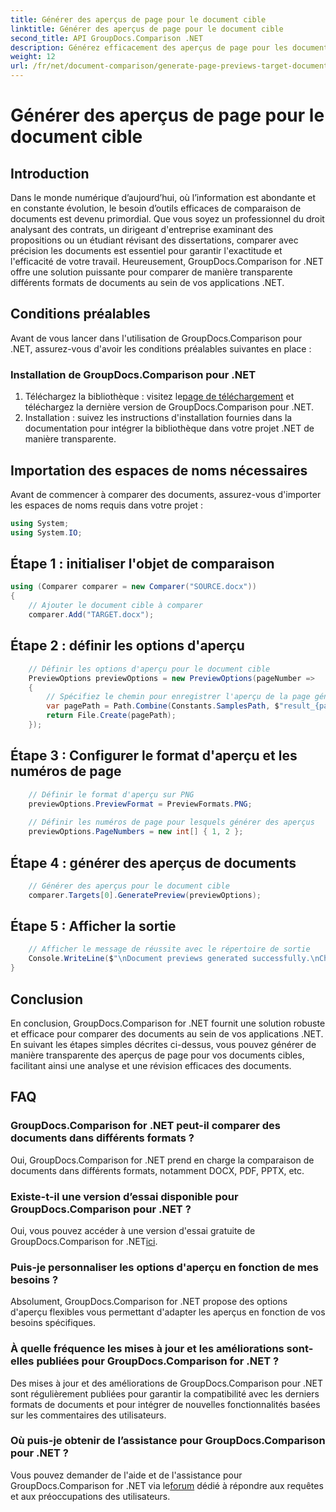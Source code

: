 ```yaml
---
title: Générer des aperçus de page pour le document cible
linktitle: Générer des aperçus de page pour le document cible
second_title: API GroupDocs.Comparison .NET
description: Générez efficacement des aperçus de page pour les documents cibles à l'aide de GroupDocs.Comparison for .NET. Suivez notre guide étape par étape pour une comparaison transparente des documents.
weight: 12
url: /fr/net/document-comparison/generate-page-previews-target-document/
---
```


# Générer des aperçus de page pour le document cible

## Introduction
Dans le monde numérique d’aujourd’hui, où l’information est abondante et en constante évolution, le besoin d’outils efficaces de comparaison de documents est devenu primordial. Que vous soyez un professionnel du droit analysant des contrats, un dirigeant d'entreprise examinant des propositions ou un étudiant révisant des dissertations, comparer avec précision les documents est essentiel pour garantir l'exactitude et l'efficacité de votre travail. Heureusement, GroupDocs.Comparison for .NET offre une solution puissante pour comparer de manière transparente différents formats de documents au sein de vos applications .NET.
## Conditions préalables
Avant de vous lancer dans l'utilisation de GroupDocs.Comparison pour .NET, assurez-vous d'avoir les conditions préalables suivantes en place :
### Installation de GroupDocs.Comparison pour .NET
1.  Téléchargez la bibliothèque : visitez le[page de téléchargement](https://releases.groupdocs.com/comparison/net/) et téléchargez la dernière version de GroupDocs.Comparison pour .NET.
2. Installation : suivez les instructions d'installation fournies dans la documentation pour intégrer la bibliothèque dans votre projet .NET de manière transparente.

## Importation des espaces de noms nécessaires
Avant de commencer à comparer des documents, assurez-vous d'importer les espaces de noms requis dans votre projet :
```csharp
using System;
using System.IO;

```
## Étape 1 : initialiser l'objet de comparaison
```csharp
using (Comparer comparer = new Comparer("SOURCE.docx"))
{
    // Ajouter le document cible à comparer
    comparer.Add("TARGET.docx");
```
## Étape 2 : définir les options d'aperçu
```csharp
    // Définir les options d'aperçu pour le document cible
    PreviewOptions previewOptions = new PreviewOptions(pageNumber =>
    {
        // Spécifiez le chemin pour enregistrer l'aperçu de la page généré
        var pagePath = Path.Combine(Constants.SamplesPath, $"result_{pageNumber}.png");
        return File.Create(pagePath);
    });
```
## Étape 3 : Configurer le format d'aperçu et les numéros de page
```csharp
    // Définir le format d'aperçu sur PNG
    previewOptions.PreviewFormat = PreviewFormats.PNG;
    
    // Définir les numéros de page pour lesquels générer des aperçus
    previewOptions.PageNumbers = new int[] { 1, 2 };
```
## Étape 4 : générer des aperçus de documents
```csharp
    // Générer des aperçus pour le document cible
    comparer.Targets[0].GeneratePreview(previewOptions);
```
## Étape 5 : Afficher la sortie
```csharp
    // Afficher le message de réussite avec le répertoire de sortie
    Console.WriteLine($"\nDocument previews generated successfully.\nCheck output in {Directory.GetCurrentDirectory()}.");
}
```

## Conclusion
En conclusion, GroupDocs.Comparison for .NET fournit une solution robuste et efficace pour comparer des documents au sein de vos applications .NET. En suivant les étapes simples décrites ci-dessus, vous pouvez générer de manière transparente des aperçus de page pour vos documents cibles, facilitant ainsi une analyse et une révision efficaces des documents.
## FAQ
### GroupDocs.Comparison for .NET peut-il comparer des documents dans différents formats ?
Oui, GroupDocs.Comparison for .NET prend en charge la comparaison de documents dans différents formats, notamment DOCX, PDF, PPTX, etc.
### Existe-t-il une version d’essai disponible pour GroupDocs.Comparison pour .NET ?
 Oui, vous pouvez accéder à une version d'essai gratuite de GroupDocs.Comparison for .NET[ici](https://releases.groupdocs.com/).
### Puis-je personnaliser les options d'aperçu en fonction de mes besoins ?
Absolument, GroupDocs.Comparison for .NET propose des options d'aperçu flexibles vous permettant d'adapter les aperçus en fonction de vos besoins spécifiques.
### À quelle fréquence les mises à jour et les améliorations sont-elles publiées pour GroupDocs.Comparison for .NET ?
Des mises à jour et des améliorations de GroupDocs.Comparison pour .NET sont régulièrement publiées pour garantir la compatibilité avec les derniers formats de documents et pour intégrer de nouvelles fonctionnalités basées sur les commentaires des utilisateurs.
### Où puis-je obtenir de l’assistance pour GroupDocs.Comparison pour .NET ?
 Vous pouvez demander de l'aide et de l'assistance pour GroupDocs.Comparison for .NET via le[forum](https://forum.groupdocs.com/c/comparison/12) dédié à répondre aux requêtes et aux préoccupations des utilisateurs.